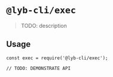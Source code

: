 # `@lyb-cli/exec`

> TODO: description

## Usage

```
const exec = require('@lyb-cli/exec');

// TODO: DEMONSTRATE API
```
